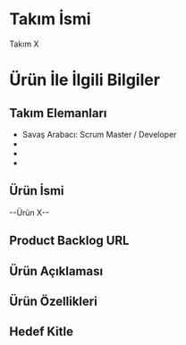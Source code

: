 # **Takım İsmi**

Takım X

# Ürün İle İlgili Bilgiler

## Takım Elemanları
- Savaş Arabacı: Scrum Master /  Developer
- 
- 
- 

## Ürün İsmi

--Ürün X--

## Product Backlog URL



## Ürün Açıklaması



## Ürün Özellikleri



## Hedef Kitle

